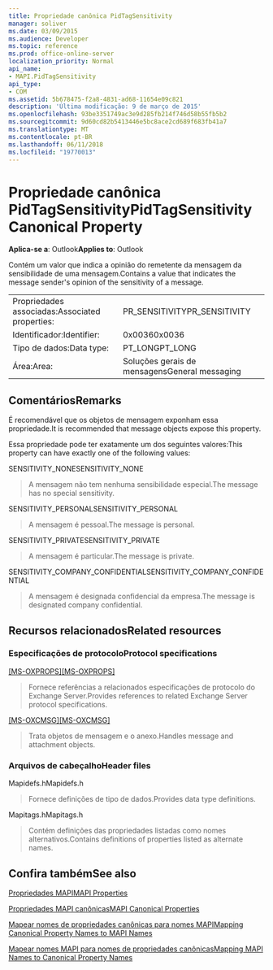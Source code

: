 ```yaml
---
title: Propriedade canônica PidTagSensitivity
manager: soliver
ms.date: 03/09/2015
ms.audience: Developer
ms.topic: reference
ms.prod: office-online-server
localization_priority: Normal
api_name:
- MAPI.PidTagSensitivity
api_type:
- COM
ms.assetid: 5b678475-f2a8-4831-ad68-11654e09c821
description: 'Última modificação: 9 de março de 2015'
ms.openlocfilehash: 93be3351749ac3e9d285fb214f746d58b55fb5b2
ms.sourcegitcommit: 9d60cd82b5413446e5bc8ace2cd689f683fb41a7
ms.translationtype: MT
ms.contentlocale: pt-BR
ms.lasthandoff: 06/11/2018
ms.locfileid: "19770013"
---
```

# <a name="pidtagsensitivity-canonical-property"></a><span data-ttu-id="27478-103">Propriedade canônica PidTagSensitivity</span><span class="sxs-lookup"><span data-stu-id="27478-103">PidTagSensitivity Canonical Property</span></span>

  
  
<span data-ttu-id="27478-104">**Aplica-se a**: Outlook</span><span class="sxs-lookup"><span data-stu-id="27478-104">**Applies to**: Outlook</span></span> 
  
<span data-ttu-id="27478-105">Contém um valor que indica a opinião do remetente da mensagem da sensibilidade de uma mensagem.</span><span class="sxs-lookup"><span data-stu-id="27478-105">Contains a value that indicates the message sender's opinion of the sensitivity of a message.</span></span>
  
|||
|:-----|:-----|
|<span data-ttu-id="27478-106">Propriedades associadas:</span><span class="sxs-lookup"><span data-stu-id="27478-106">Associated properties:</span></span>  <br/> |<span data-ttu-id="27478-107">PR_SENSITIVITY</span><span class="sxs-lookup"><span data-stu-id="27478-107">PR_SENSITIVITY</span></span>  <br/> |
|<span data-ttu-id="27478-108">Identificador:</span><span class="sxs-lookup"><span data-stu-id="27478-108">Identifier:</span></span>  <br/> |<span data-ttu-id="27478-109">0x0036</span><span class="sxs-lookup"><span data-stu-id="27478-109">0x0036</span></span>  <br/> |
|<span data-ttu-id="27478-110">Tipo de dados:</span><span class="sxs-lookup"><span data-stu-id="27478-110">Data type:</span></span>  <br/> |<span data-ttu-id="27478-111">PT_LONG</span><span class="sxs-lookup"><span data-stu-id="27478-111">PT_LONG</span></span>  <br/> |
|<span data-ttu-id="27478-112">Área:</span><span class="sxs-lookup"><span data-stu-id="27478-112">Area:</span></span>  <br/> |<span data-ttu-id="27478-113">Soluções gerais de mensagens</span><span class="sxs-lookup"><span data-stu-id="27478-113">General messaging</span></span>  <br/> |
   
## <a name="remarks"></a><span data-ttu-id="27478-114">Comentários</span><span class="sxs-lookup"><span data-stu-id="27478-114">Remarks</span></span>

<span data-ttu-id="27478-115">É recomendável que os objetos de mensagem exponham essa propriedade.</span><span class="sxs-lookup"><span data-stu-id="27478-115">It is recommended that message objects expose this property.</span></span>
  
<span data-ttu-id="27478-116">Essa propriedade pode ter exatamente um dos seguintes valores:</span><span class="sxs-lookup"><span data-stu-id="27478-116">This property can have exactly one of the following values:</span></span>
  
<span data-ttu-id="27478-117">SENSITIVITY_NONE</span><span class="sxs-lookup"><span data-stu-id="27478-117">SENSITIVITY_NONE</span></span> 
  
> <span data-ttu-id="27478-118">A mensagem não tem nenhuma sensibilidade especial.</span><span class="sxs-lookup"><span data-stu-id="27478-118">The message has no special sensitivity.</span></span>
    
<span data-ttu-id="27478-119">SENSITIVITY_PERSONAL</span><span class="sxs-lookup"><span data-stu-id="27478-119">SENSITIVITY_PERSONAL</span></span> 
  
> <span data-ttu-id="27478-120">A mensagem é pessoal.</span><span class="sxs-lookup"><span data-stu-id="27478-120">The message is personal.</span></span>
    
<span data-ttu-id="27478-121">SENSITIVITY_PRIVATE</span><span class="sxs-lookup"><span data-stu-id="27478-121">SENSITIVITY_PRIVATE</span></span> 
  
> <span data-ttu-id="27478-122">A mensagem é particular.</span><span class="sxs-lookup"><span data-stu-id="27478-122">The message is private.</span></span>
    
<span data-ttu-id="27478-123">SENSITIVITY_COMPANY_CONFIDENTIAL</span><span class="sxs-lookup"><span data-stu-id="27478-123">SENSITIVITY_COMPANY_CONFIDENTIAL</span></span> 
  
> <span data-ttu-id="27478-124">A mensagem é designada confidencial da empresa.</span><span class="sxs-lookup"><span data-stu-id="27478-124">The message is designated company confidential.</span></span>
    
## <a name="related-resources"></a><span data-ttu-id="27478-125">Recursos relacionados</span><span class="sxs-lookup"><span data-stu-id="27478-125">Related resources</span></span>

### <a name="protocol-specifications"></a><span data-ttu-id="27478-126">Especificações de protocolo</span><span class="sxs-lookup"><span data-stu-id="27478-126">Protocol specifications</span></span>

<span data-ttu-id="27478-127">[[MS-OXPROPS]](http://msdn.microsoft.com/library/f6ab1613-aefe-447d-a49c-18217230b148%28Office.15%29.aspx)</span><span class="sxs-lookup"><span data-stu-id="27478-127">[[MS-OXPROPS]](http://msdn.microsoft.com/library/f6ab1613-aefe-447d-a49c-18217230b148%28Office.15%29.aspx)</span></span>
  
> <span data-ttu-id="27478-128">Fornece referências a relacionados especificações de protocolo do Exchange Server.</span><span class="sxs-lookup"><span data-stu-id="27478-128">Provides references to related Exchange Server protocol specifications.</span></span>
    
<span data-ttu-id="27478-129">[[MS-OXCMSG]](http://msdn.microsoft.com/library/7fd7ec40-deec-4c06-9493-1bc06b349682%28Office.15%29.aspx)</span><span class="sxs-lookup"><span data-stu-id="27478-129">[[MS-OXCMSG]](http://msdn.microsoft.com/library/7fd7ec40-deec-4c06-9493-1bc06b349682%28Office.15%29.aspx)</span></span>
  
> <span data-ttu-id="27478-130">Trata objetos de mensagem e o anexo.</span><span class="sxs-lookup"><span data-stu-id="27478-130">Handles message and attachment objects.</span></span>
    
### <a name="header-files"></a><span data-ttu-id="27478-131">Arquivos de cabeçalho</span><span class="sxs-lookup"><span data-stu-id="27478-131">Header files</span></span>

<span data-ttu-id="27478-132">Mapidefs.h</span><span class="sxs-lookup"><span data-stu-id="27478-132">Mapidefs.h</span></span>
  
> <span data-ttu-id="27478-133">Fornece definições de tipo de dados.</span><span class="sxs-lookup"><span data-stu-id="27478-133">Provides data type definitions.</span></span>
    
<span data-ttu-id="27478-134">Mapitags.h</span><span class="sxs-lookup"><span data-stu-id="27478-134">Mapitags.h</span></span>
  
> <span data-ttu-id="27478-135">Contém definições das propriedades listadas como nomes alternativos.</span><span class="sxs-lookup"><span data-stu-id="27478-135">Contains definitions of properties listed as alternate names.</span></span>
    
## <a name="see-also"></a><span data-ttu-id="27478-136">Confira também</span><span class="sxs-lookup"><span data-stu-id="27478-136">See also</span></span>



[<span data-ttu-id="27478-137">Propriedades MAPI</span><span class="sxs-lookup"><span data-stu-id="27478-137">MAPI Properties</span></span>](mapi-properties.md)
  
[<span data-ttu-id="27478-138">Propriedades MAPI canônicas</span><span class="sxs-lookup"><span data-stu-id="27478-138">MAPI Canonical Properties</span></span>](mapi-canonical-properties.md)
  
[<span data-ttu-id="27478-139">Mapear nomes de propriedades canônicas para nomes MAPI</span><span class="sxs-lookup"><span data-stu-id="27478-139">Mapping Canonical Property Names to MAPI Names</span></span>](mapping-canonical-property-names-to-mapi-names.md)
  
[<span data-ttu-id="27478-140">Mapear nomes MAPI para nomes de propriedades canônicas</span><span class="sxs-lookup"><span data-stu-id="27478-140">Mapping MAPI Names to Canonical Property Names</span></span>](mapping-mapi-names-to-canonical-property-names.md)

